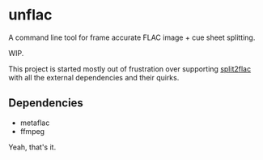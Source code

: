 # unflac

A command line tool for frame accurate FLAC image + cue sheet splitting.

WIP.

This project is started mostly out of frustration over supporting
[split2flac](https://github.com/ftrvxmtrx/split2flac) with all the
external dependencies and their quirks.

## Dependencies

 * metaflac
 * ffmpeg

Yeah, that's it.
